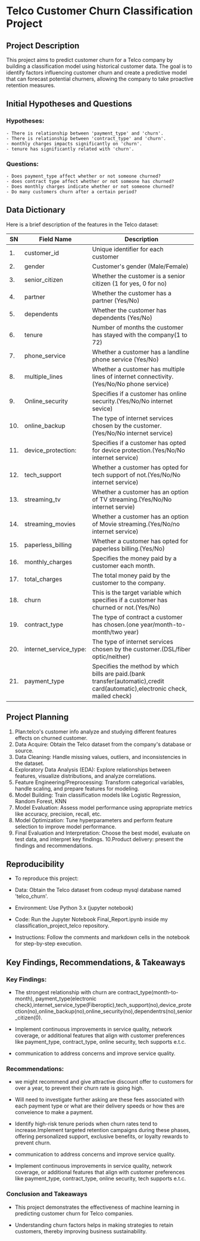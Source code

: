 # Telco Customer Churn Classification Project

## Project Description
This project aims to predict customer churn for a Telco company by building a classification model using historical customer data. The goal is to identify factors influencing customer churn and create a predictive model that can forecast potential churners, allowing the company to take proactive retention measures.


## Initial Hypotheses and Questions

### Hypotheses:
    - There is relationship between 'payment_type' and 'churn'.
    - There is relationship between 'contract_type' and 'churn'.
    - monthly charges impacts significantly on 'churn'.
    - tenure has significantly related with 'churn'.

### Questions:
    - Does payment_type affect whether or not someone churned?
    - does contract type affect whether or not someone has churned?
    - Does monthly charges indicate whether or not someone churned?
    - Do many customers churn after a certain period?


## Data Dictionary

Here is a brief description of the features in the Telco dataset:
 
  
 
 | SN | Field Name | Description |
 | -- | ---------- | ----------- |   
 | 1. | customer_id | Unique identifier for each customer |
 | 2. | gender | Customer's gender (Male/Female) |
 | 3. | senior_citizen | Whether the customer is a senior citizen (1 for yes, 0 for no) |
 | 4. | partner | Whether the customer has a partner (Yes/No) |
 | 5. | dependents | Whether the customer has dependents (Yes/No) |
 | 6. | tenure | Number of months the customer has stayed with the company(1 to 72) |
 | 7. | phone_service | Whether a customer has a landline phone service (Yes/No) |
 | 8. | multiple_lines | Whether a customer has multiple lines of internet connectivity.(Yes/No/No phone service) |       
 | 9. | Online_security | Specifies if a customer has online security.(Yes/No/No internet sevice) |
 | 10. | online_backup| The type of internet services chosen by the customer.(Yes/No/No internet service) |
 | 11. | device_protection:| Specifies if a customer has opted for device protection.(Yes/No/No internet service) |  
 | 12. | tech_support| Whether a customer has opted for tech support of not.(Yes/No/No internet service) |      
 | 13. | streaming_tv | Whether a customer has an option of TV streaming.(Yes/No/No internet servie) |         
 | 14. | streaming_movies |   Whether a customer has an option of Movie streaming.(Yes/No/no internet service) |   
 | 15. | paperless_billing |  Whether a customer has opted for paperless billing.(Yes/No) |      
 | 16. | monthly_charges | Specifies the money paid by a customer each month. |   
 | 17. | total_charges| The total money paid by the customer to the company. |      
 | 18. | churn | This is the target variable which specifies if a customer has churned or not.(Yes/No) |                 
 | 19. | contract_type | The type of contract a customer has chosen.(one year/month-to-month/two year) |        
 | 20. | internet_service_type: | The type of internet services chosen by the customer.(DSL/fiber optic/neither) |
 | 21. |  payment_type | Specifies the method by which bills are paid.(bank transfer(automatic),credit card(automatic),electronic check, mailed check) |
                       
 
 
 ## Project Planning
1. Plan:telco's customer info analyze and studying different features effects on churned customer.  
2. Data Acquire: Obtain the Telco dataset from the company's database or source.
3. Data Cleaning: Handle missing values, outliers, and inconsistencies in the dataset.
4. Exploratory Data Analysis (EDA): Explore relationships between features, visualize distributions, and analyze correlations.
5. Feature Engineering/Preprocessing: Transform categorical variables, handle scaling, and prepare features for modeling.
6. Model Building: Train classification models like Logistic Regression, Random Forest, KNN
7. Model Evaluation: Assess model performance using appropriate metrics like accuracy, precision, recall, etc.
8. Model Optimization: Tune hyperparameters and perform feature selection to improve model performance.
9. Final Evaluation and Interpretation: Choose the best model, evaluate on test data, and interpret key findings.
10.Product delivery: present the findings and recommendations.




## Reproducibility

* To reproduce this project:

* Data: Obtain the Telco dataset from codeup mysql database named 'telco_churn'.

* Environment: Use Python 3.x (jupyter notebook)

* Code: Run the Jupyter Notebook Final_Report.ipynb inside my classification_project_telco repository.

* Instructions: Follow the comments and markdown cells in the notebook for step-by-step execution.



## Key Findings, Recommendations, & Takeaways

### Key Findings:

* The strongest relationship with churn are contract_type(month-to-month), payment_type(electronic     check),internet_service_type(Fiberoptic),tech_support(no),device_protection(no),online_backup(no),online_security(no),dependentrs(no),senior_citizen(0).

* Implement continuous improvements in service quality, network coverage, or additional features that align with customer preferences like payment_type, contract_type, online security, tech supports e.t.c.
 
* communication to address concerns and improve service quality.

### Recommendations:
* we might recommend and give attractive discount offer to customers for over a year, to prevent their churn rate is going high.

* Will need to investigate further asking are these fees associated with each payment type or what are their delivery speeds or how thes are conveience to make a payment.

* Identify high-risk tenure periods when churn rates tend to increase.Implement targeted retention campaigns during these phases, offering personalized support, exclusive benefits, or loyalty rewards to prevent churn.

* communication to address concerns and improve service quality.

* Implement continuous improvements in service quality, network coverage, or additional features that align with customer preferences like payment_type, contract_type, online security, tech supports e.t.c.




### Conclusion and Takeaways

* This project demonstrates the effectiveness of machine learning in predicting customer churn for Telco companies. 

* Understanding churn factors helps in making strategies to retain customers, thereby improving business sustainability.





























